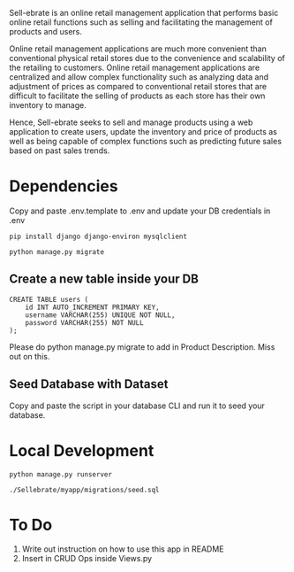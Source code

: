 Sell-ebrate is an online retail management application that performs basic online retail functions such as selling and facilitating the management of products and users.

Online retail management applications are much more convenient than conventional physical retail stores due to the convenience and scalability of the retailing to customers. Online retail management applications are centralized and allow complex functionality such as analyzing data and adjustment of prices as compared to conventional retail stores that are difficult to facilitate the selling of products as each store has their own inventory to manage.

Hence, Sell-ebrate seeks to sell and manage products using a web application to create users, update the inventory and price of products as well as being capable of complex functions such as predicting future sales based on past sales trends.

# Dependencies

Copy and paste .env.template to .env and update your DB credentials in .env

```
pip install django django-environ mysqlclient

python manage.py migrate
```

## Create a new table inside your DB

```
CREATE TABLE users (
    id INT AUTO_INCREMENT PRIMARY KEY,
    username VARCHAR(255) UNIQUE NOT NULL,
    password VARCHAR(255) NOT NULL
);
```

Please do python manage.py migrate to add in Product Description. Miss out on this.

## Seed Database with Dataset

Copy and paste the script in your database CLI and run it to seed your database.

# Local Development

```
python manage.py runserver
```

```
./Sellebrate/myapp/migrations/seed.sql
```

# To Do

1. Write out instruction on how to use this app in README
2. Insert in CRUD Ops inside Views.py
